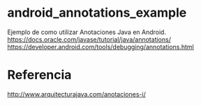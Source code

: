 # android_annotations_example
Ejemplo de como utilizar Anotaciones Java en Android.
https://docs.oracle.com/javase/tutorial/java/annotations/
https://developer.android.com/tools/debugging/annotations.html

# Referencia
http://www.arquitecturajava.com/anotaciones-i/

